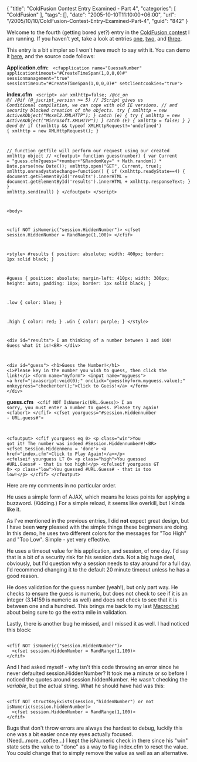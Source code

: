 {
	"title": "ColdFusion Contest Entry Examined - Part 4",
	"categories": [
		"ColdFusion"
	],
	"tags": [],
	"date": "2005-10-10T11:10:00+06:00",
	"url": "/2005/10/10/ColdFusion-Contest-Entry-Examined-Part-4",
	"guid": "842"
}

Welcome to the fourth (getting bored yet?) entry in the <a href="http://ray.camdenfamily.com/index.cfm/2005/9/20/Contest-Shall-We-Play-a-Game">ColdFusion contest</a> I am running. If you haven't yet, take a look at entries <a href="http://ray.camdenfamily.com/index.cfm/2005/10/4/ColdFusion-Contest-Entry-Examined">one</a>, <a href="http://ray.camdenfamily.com/index.cfm/2005/10/5/ColdFusion-Contest-Entry-Examind--Part-2">two</a>, and <a href="http://ray.camdenfamily.com/index.cfm/2005/10/7/ColdFusion-Contest-Entry-Examined--Part-3">three</a>.
<!--more-->
This entry is a bit simpler so I won't have much to say with it. You can demo it <a href="http://ray.camdenfamily.com/demos/contest1/entry4">here</a>, and the source code follows:

<b>Application.cfm:</b>
<code>
&lt;cfapplication name="GuessaNumber" applicationtimeout="#CreateTimeSpan(1,0,0,0)#" sessionmanagement="true" sessiontimeout="#CreateTimeSpan(1,0,0,0)#" setclientcookies="true"&gt;
</code>

<b>index.cfm</b>
<code>
&lt;script&gt;
var xmlhttp=false;
/*@cc_on @*/
/*@if (@_jscript_version &gt;= 5)
// JScript gives us Conditional compilation, we can cope with old IE versions.
// and security blocked creation of the objects.
 try {
  xmlhttp = new ActiveXObject("Msxml2.XMLHTTP");
 } catch (e) {
  try {
   xmlhttp = new ActiveXObject("Microsoft.XMLHTTP");
  } catch (E) {
   xmlhttp = false;
  }
 }
@end @*/
if (!xmlhttp && typeof XMLHttpRequest!='undefined') {
  xmlhttp = new XMLHttpRequest();
}

// function getfile will perform our request using our created xmlhttp object //
&lt;cfoutput&gt;
function guess(number) {
	var Current = "guess.cfm?guess="+number+"&RandomKey=" + Math.random() * Date.parse(new Date());
	xmlhttp.open("GET", Current, true);
	xmlhttp.onreadystatechange=function() {
		if (xmlhttp.readyState==4) {
		document.getElementById('results').innerHTML = document.getElementById('results').innerHTML + xmlhttp.responseText;
		}
	}
	xmlhttp.send(null)
}
&lt;/cfoutput&gt;
&lt;/script&gt;


&lt;body&gt;

&lt;cfif NOT isNumeric("session.HiddenNumber")&gt;
  &lt;cfset session.HiddenNumber = RandRange(1,100)&gt;
&lt;/cfif&gt;

&lt;style&gt;
#results {
  position: absolute;
  width: 400px;
  border: 1px solid black;
}

#guess {
  position: absolute;
  margin-left: 410px;
  width: 300px;
  height: auto;
  padding: 10px;
  border: 1px solid black;
}

.low {
  color: blue;
}

.high {
  color: red;
}
.win {
  color: purple;
}
&lt;/style&gt;

&lt;div id="results"&gt;
I am thinking of a number between 1 and 100!  Guess what it is!&lt;BR&gt;
&lt;/div&gt;

&lt;div id="guess"&gt;
&lt;h1&gt;Guess the Number!&lt;/h1&gt;
&lt;i&gt;Please key in the number you wish to guess, then click the link!&lt;/i&gt;
&lt;form name="myform"&gt;
  &lt;input name="myguess"&gt; &lt;a href="javascript:void(0);" onclick="guess(myform.myguess.value);" onkeypress="checkenter();"&gt;Click to Guess!&lt;/a&gt;
&lt;/form&gt;
&lt;/div&gt;
</code>

<b>guess.cfm</b>
<code>
&lt;cfif NOT IsNumeric(URL.Guess)&gt;
I am sorry, you must enter a number to guess. Please try again!
&lt;cfabort&gt;
&lt;/cfif&gt;
&lt;cfset yourguess="#session.Hiddennumber - URL.guess#"&gt;

&lt;cfoutput&gt;
&lt;cfif yourguess eq 0&gt;
  &lt;p class="win"&gt;You got it! The number was indeed #Session.Hiddennumber#!&lt;BR&gt;
  &lt;cfset Session.Hiddenmenu = 'done'&gt;
  &lt;a href="index.cfm"&gt;Click to Play Again!&lt;/a&gt;&lt;/p&gt;
&lt;cfelseif yourguess LT 0&gt;
  &lt;p class="high"&gt;You guessed #URL.Guess# - that is too high!&lt;/p&gt;
&lt;cfelseif yourguess GT 0&gt;
  &lt;p class="low"&gt;You guessed #URL.Guess# - that is too low!&lt;/p&gt;
&lt;/cfif&gt;
&lt;/cfoutput&gt;
</code>

Here are my comments in no particular order.

He uses a simple form of AJAX, which means he loses points for applying a buzzword. (Kidding.) For a simple reload, it seems like overkill, but I kinda like it. 

As I've mentioned in the previous entries, I did <b>not</b> expect great design, but I have been <b>very</b> pleased with the simple things these beginners are doing. In this demo, he uses two different colors for the messages for "Too High" and "Too Low". Simple - yet very effective. 

He uses a timeout value for his application, and session, of one day. I'd say that is a bit of a security risk for his session data. Not a big huge deal, obviously, but I'd question why a session needs to stay around for a full day. I'd recommend changing it to the default 20 minute timeout unless he has a good reason.

He does validation for the guess number (yeah!), but only part way. He checks to ensure the guess is numeric, but does not check to see if it is an integer (3.14159 is numeric as well) and does not check to see that it is between one and a hundred. This brings me back to my last <a href="http://ray.camdenfamily.com/index.cfm/2005/9/14/Macrochat-Recording-and-Downloads">Macrochat</a> about being sure to go the extra mile in validation. 

Lastly, there is another bug he missed, and I missed it as well. I had noticed this block:

<code>
&lt;cfif NOT isNumeric("session.HiddenNumber")&gt;
  &lt;cfset session.HiddenNumber = RandRange(1,100)&gt;
&lt;/cfif&gt;
</code>

And I had asked myself - why isn't this code throwing an error since he never defaulted session.HiddenNumber? It took me a minute or so before I noticed the quotes around session.hiddenNumber. He wasn't checking the <i>variable</i>, but the actual string. What he should have had was this:

<code>
&lt;cfif NOT structKeyExists(session,"hiddenNumber") or not isNumeric(session.hiddenNumber)&gt;
  &lt;cfset session.HiddenNumber = RandRange(1,100)&gt;
&lt;/cfif&gt;
</code>

Bugs that don't throw errors are always the hardest to debug, luckily this one was a bit easier once my eyes actually focused. (Need...more...coffee...) I kept the isNumeric check in there since his "win" state sets the value to "done" as a way to flag index.cfm to reset the value. You could change that to simply remove the value as well as an alternative.